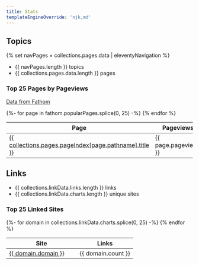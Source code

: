 ```yaml
---
title: Stats
templateEngineOverride: 'njk,md'
---
```


## Topics

{% set navPages = collections.pages.data | eleventyNavigation %}

- {{ navPages.length }} topics
- {{ collections.pages.data.length }} pages

### Top 25 Pages by Pageviews

[Data from Fathom](https://usefathom.com/ref/IXCLSF)

<table>
  <thead>
    <th>Page</th>
    <th>Pageviews</th>
  </thead>
  <tbody>
    {%- for page in fathom.popularPages.splice(0, 25) -%}
        <tr>
            <td><a href="{{ page.pathname }}">{{ collections.pages.pageIndex[page.pathname].title }}</td>
            <td>{{ page.pageviews }}</td>
        </tr>
    {% endfor %}
  </tbody>
</table>

## Links

- {{ collections.linkData.links.length }} links
- {{ collections.linkData.charts.length }} unique sites

### Top 25 Linked Sites

<style>
.stats-table-cell {
    vertical-align: middle;
}

.stats-table-external {
    float: right;
    margin-left: 10px;
}

.stats-table-external img {
    width:15px;
    height:15px;
}
</style>

<table>
  <thead>
    <th>Site</th>
    <th>Links</th>
  </thead>
  <tbody>
    {%- for domain in collections.linkData.charts.splice(0, 25) -%}
      <tr>
        <td class="stats-table-cell"><a class="domain-search" href="https://{{ domain.domain }}" target="_blank" rel="noopener">{{ domain.domain }}</a>
        <a class="stats-table-external" href="https://{{ domain.domain }}" target="_blank" rel="noopener"><img src="/assets/img/icons/external.svg"></a>
      </td>
      <td style="text-align: center;">
        {{ domain.count }}
      </td>
      </tr>
    {% endfor %}
  </tbody>
</table>